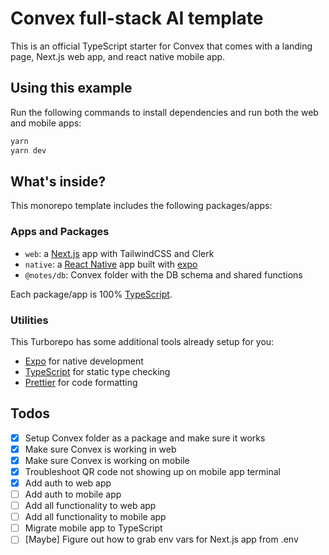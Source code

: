 # Convex full-stack AI template

This is an official TypeScript starter for Convex that comes with a landing page, Next.js web app, and react native mobile app.

## Using this example

Run the following commands to install dependencies and run both the web and mobile apps:

```sh
yarn
yarn dev
```

## What's inside?

This monorepo template includes the following packages/apps:

### Apps and Packages

- `web`: a [Next.js](https://nextjs.org/) app with TailwindCSS and Clerk
- `native`: a [React Native](https://reactnative.dev/) app built with [expo](https://docs.expo.dev/)
- `@notes/db`: Convex folder with the DB schema and shared functions

Each package/app is 100% [TypeScript](https://www.typescriptlang.org/).

### Utilities

This Turborepo has some additional tools already setup for you:

- [Expo](https://docs.expo.dev/) for native development
- [TypeScript](https://www.typescriptlang.org/) for static type checking
- [Prettier](https://prettier.io) for code formatting

## Todos

- [x] Setup Convex folder as a package and make sure it works
- [x] Make sure Convex is working in web
- [x] Make sure Convex is working on mobile
- [x] Troubleshoot QR code not showing up on mobile app terminal
- [x] Add auth to web app
- [ ] Add auth to mobile app
- [ ] Add all functionality to web app
- [ ] Add all functionality to mobile app
- [ ] Migrate mobile app to TypeScript
- [ ] [Maybe] Figure out how to grab env vars for Next.js app from .env
